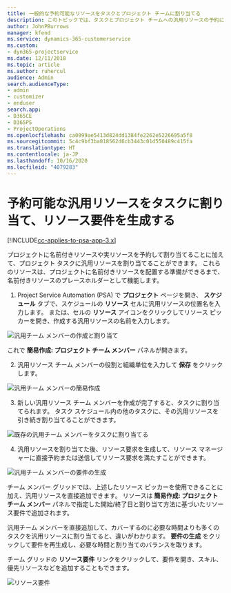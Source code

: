 ```yaml
---
title: 一般的な予約可能なリソースをタスクとプロジェクト チームに割り当てる
description: このトピックでは、タスクとプロジェクト チームへの汎用リソースの予約に関する情報を提供します。
author: JohnPBurrows
manager: kfend
ms.service: dynamics-365-customerservice
ms.custom:
- dyn365-projectservice
ms.date: 12/11/2018
ms.topic: article
ms.author: ruhercul
audience: Admin
search.audienceType:
- admin
- customizer
- enduser
search.app:
- D365CE
- D365PS
- ProjectOperations
ms.openlocfilehash: ca0999ae5413d824dd1384fe2262e5226695a5f8
ms.sourcegitcommit: 5c4c9bf3ba018562d6cb3443c01d550489c415fa
ms.translationtype: HT
ms.contentlocale: ja-JP
ms.lasthandoff: 10/16/2020
ms.locfileid: "4079283"
---
```

# <a name="assign-generic-bookable-resources-to-a-task-and-generate-resource-requirements"></a>予約可能な汎用リソースをタスクに割り当て、リソース要件を生成する 

[!INCLUDE[cc-applies-to-psa-app-3.x](../includes/cc-applies-to-psa-app-3x.md)]

プロジェクトに名前付きリソースや実リソースを予約して割り当てることに加えて、プロジェクト タスクに汎用リソースを割り当てることができます。 これらのリソースは、プロジェクトに名前付きリソースを配置する準備ができるまで、名前付きリソースのプレースホルダーとして機能します。 

1. Project Service Automation (PSA) で **プロジェクト** ページを開き、 **スケジュール** タブで、スケジュールの **リソース** セルに汎用リソースの位置名を入力します。 または、セルの **リソース** アイコンをクリックしてリソース ピッカーを開き、作成する汎用リソースの名前を入力します。

![汎用チーム メンバーの作成と割り当て](media/RM-how-to-9.png)

これで **簡易作成: プロジェクト チーム メンバー** パネルが開きます。 

2. 汎用リソース チーム メンバーの役割と組織単位を入力して **保存** をクリックします。

![汎用チーム メンバーの簡易作成](media/RM-how-to-10.png)

3. 新しい汎用リソース チーム メンバーを作成が完了すると、タスクに割り当てられます。 タスク スケジュール内の他のタスクに、その汎用リソースを引き続き割り当てることができます。

![既存の汎用チーム メンバーをタスクに割り当てる](media/RM-how-to-11.png)

4. 汎用リソースを割り当てた後、リソース要求を生成して、リソース マネージャーに直接予約または送信してリソース要求を満たすことができます。

![汎用チーム メンバーの要件の生成](media/RM-how-to-12.png)

チーム メンバー グリッドでは、上述したリソース ピッカーを使用できることに加え、汎用リソースを直接追加できます。 リソースは **簡易作成: プロジェクト チーム メンバー** パネルで指定した開始/終了日と割り当て方法に基づいたリソース要件で追加されます。

汎用チーム メンバーを直接追加して、カバーするのに必要な時間よりも多くのタスクを汎用リソースに割り当てると、違いがわかります。 **要件の生成** をクリックして要件を再生成し、必要な時間と割り当てのバランスを取ります。

チーム グリッドの **リソース要件** リンクをクリックして、要件を開き、スキル、優先リソースなどを追加することもできます。

![リソース要件](media/RM-how-to-13.png)

